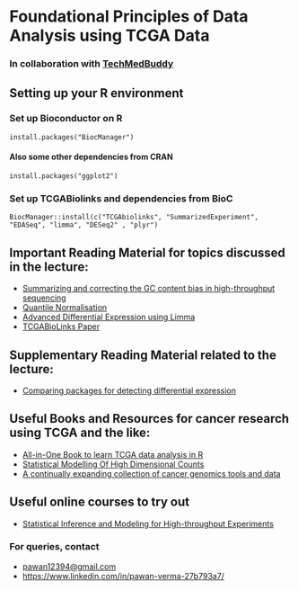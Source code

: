 # Foundational Principles of Data Analysis using TCGA Data
### In collaboration with [TechMedBuddy](https://techmedbuddy.com/)

## Setting up your R environment

### Set up Bioconductor on R
`install.packages("BiocManager")`

#### Also some other dependencies from CRAN
`install.packages("ggplot2")`

### Set up TCGABiolinks and dependencies from BioC
`BiocManager::install(c("TCGAbiolinks", "SummarizedExperiment", "EDASeq", "limma", "DESeq2" , "plyr")`


## Important Reading Material for topics discussed in the lecture:
- [Summarizing and correcting the GC content bias in high-throughput sequencing](https://academic.oup.com/nar/article/40/10/e72/2411059)
- [Quantile Normalisation](https://www.youtube.com/watch?v=ecjN6Xpv6SE)
- [Advanced Differential Expression using Limma](https://www.youtube.com/watch?v=QINX3cI7qgk)
- [TCGABioLinks Paper](https://f1000research.com/articles/5-1542)

## Supplementary Reading Material related to the lecture:
- [Comparing packages for detecting differential expression](https://www.ncbi.nlm.nih.gov/pmc/articles/PMC4293378/)

## Useful Books and Resources for cancer research using TCGA and the like:
- [All-in-One Book to learn TCGA data analysis in R](http://genomicsclass.github.io/book/pages/tcga.html)
- [Statistical Modelling Of High Dimensional Counts](https://mikelove.github.io/counts-model/)
- [A continually expanding collection of cancer genomics tools and data](https://github.com/mdozmorov/Cancer_notes/blob/master/README.md)

## Useful online courses to try out
- [Statistical Inference and Modeling for High-throughput Experiments](https://learning.edx.org/course/course-v1:HarvardX+PH525.3x+2T2018/home)

### For queries, contact
- pawan12394@gmail.com
- https://www.linkedin.com/in/pawan-verma-27b793a7/


